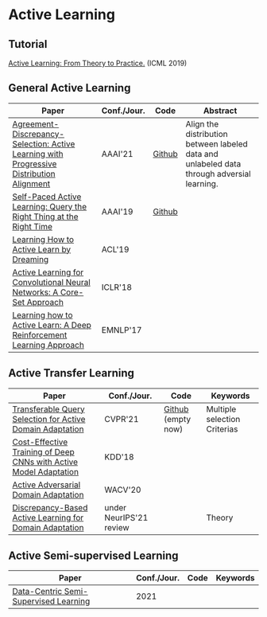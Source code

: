 # Active Learning

## Tutorial
[Active Learning: From Theory to Practice.](https://icml.cc/Conferences/2019/ScheduleMultitrack?event=4341) (ICML 2019)

## General Active Learning

|  Paper   | Conf./Jour.  | Code | Abstract |
|  ----  | ----  | --- | --- |
| [Agreement-Discrepancy-Selection: Active Learning with Progressive Distribution Alignment](https://www.aaai.org/AAAI21Papers/AAAI-286.FuM.pdf)  | AAAI'21 |[Github](https://github.com/fumengying19/AAAI21-ADS/tree/code) | Align the distribution between labeled data and unlabeled data through adversial learning. |
|[Self-Paced Active Learning: Query the Right Thing at the Right Time](https://ojs.aaai.org/index.php/AAAI/article/view/4445)| AAAI'19 | [Github](https://github.com/NUAA-AL/ALiPy/blob/master/alipy/query_strategy/query_labels.py) |
|[Learning How to Active Learn by Dreaming](https://aclanthology.org/P19-1401.pdf)| ACL'19| |
|[Active Learning for Convolutional Neural Networks: A Core-Set Approach](https://arxiv.org/abs/1708.00489)| ICLR'18||
|[Learning how to Active Learn: A Deep Reinforcement Learning Approach](https://arxiv.org/pdf/1708.02383.pdf)| EMNLP'17 | |


## Active Transfer Learning

|  Paper   | Conf./Jour.  | Code | Keywords|
|  ----  | ----  | --- | --- |
| [Transferable Query Selection for Active Domain Adaptation](https://openaccess.thecvf.com/content/CVPR2021/html/Fu_Transferable_Query_Selection_for_Active_Domain_Adaptation_CVPR_2021_paper.html)  | CVPR'21 | [Github](https://github.com/thuml/Transferable-Query-Selection) (empty now) | Multiple selection Criterias |
| [Cost-Effective Training of Deep CNNs with Active Model Adaptation](https://dl.acm.org/doi/pdf/10.1145/3219819.3220026)| KDD'18 | |
| [Active Adversarial Domain Adaptation](https://openaccess.thecvf.com/content_WACV_2020/html/Su_Active_Adversarial_Domain_Adaptation_WACV_2020_paper.html) | WACV'20|||
| [Discrepancy-Based Active Learning for Domain Adaptation](https://arxiv.org/pdf/2103.03757.pdf)| under NeurIPS'21 review| | Theory|

## Active Semi-supervised Learning


|  Paper   | Conf./Jour.  | Code | Keywords|
|  ----  | ----  | --- | --- |
| [Data-Centric Semi-Supervised Learning](https://arxiv.org/pdf/2110.03006.pdf)  | 2021 |  | |
